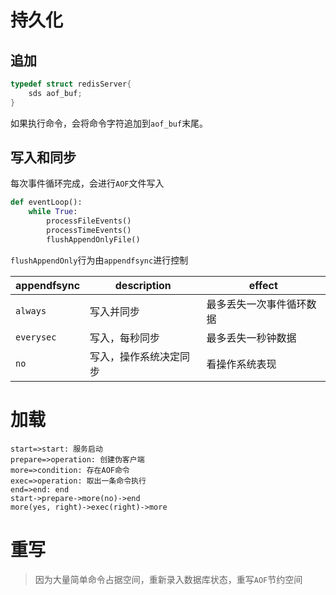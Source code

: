 # 持久化

## 追加

``` c
typedef struct redisServer{
    sds aof_buf;
}
```

如果执行命令，会将命令字符追加到``aof_buf``末尾。

## 写入和同步

每次事件循环完成，会进行``AOF``文件写入

```python
def eventLoop():
    while True:
        processFileEvents()
        processTimeEvents()
        flushAppendOnlyFile()
```

``flushAppendOnly``行为由``appendfsync``进行控制

| appendfsync  | description            | effect                   |
| ------------ | ---------------------- | ------------------------ |
| ``always``   | 写入并同步             | 最多丢失一次事件循环数据 |
| ``everysec`` | 写入，每秒同步         | 最多丢失一秒钟数据       |
| ``no``       | 写入，操作系统决定同步 | 看操作系统表现           |

# 加载

```flow
start=>start: 服务启动
prepare=>operation: 创建伪客户端
more=>condition: 存在AOF命令
exec=>operation: 取出一条命令执行
end=>end: end
start->prepare->more(no)->end
more(yes, right)->exec(right)->more
```

# 重写

> 因为大量简单命令占据空间，重新录入数据库状态，重写``AOF``节约空间

